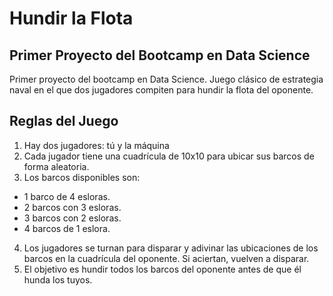# Hundir la Flota

## Primer Proyecto del Bootcamp en Data Science

Primer proyecto del bootcamp en Data Science.
Juego clásico de estrategia naval en el que dos jugadores compiten para hundir la flota del oponente.

## Reglas del Juego
1. Hay dos jugadores: tú y la máquina
2. Cada jugador tiene una cuadrícula de 10x10 para ubicar sus barcos de forma aleatoria.
3. Los barcos disponibles son:
- 1 barco de 4 esloras.
- 2 barcos con 3 esloras.
- 3 barcos con 2 esloras.
- 4 barcos de 1 eslora.
4. Los jugadores se turnan para disparar y adivinar las ubicaciones de los barcos en la cuadrícula del oponente. Si aciertan, vuelven a disparar.
5. El objetivo es hundir todos los barcos del oponente antes de que él hunda los tuyos.
